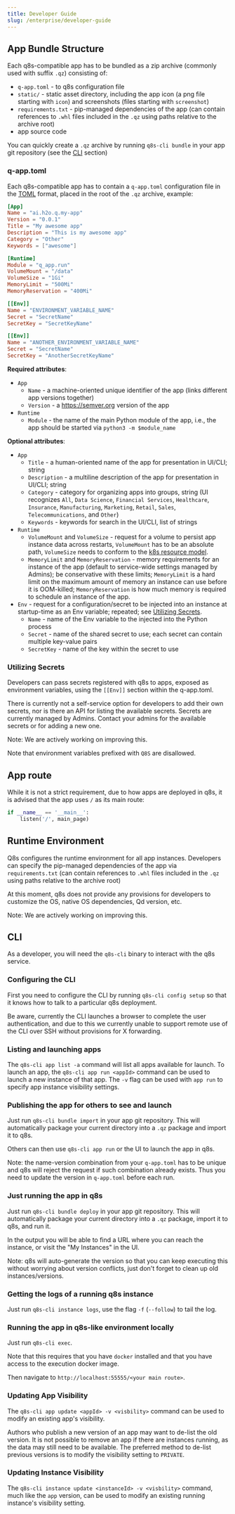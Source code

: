 ```yaml
---
title: Developer Guide
slug: /enterprise/developer-guide
---
```



## App Bundle Structure

Each q8s-compatible app has to be bundled as a zip archive (commonly used with suffix `.qz`) 
consisting of:

* `q-app.toml` - to q8s configuration file
* `static/` - static asset directory, including the app icon (a png file starting with `icon`) 
  and screenshots (files starting with `screenshot`)
* `requirements.txt` - pip-managed dependencies of the app (can contain references to `.whl` files 
  included in the `.qz` using paths relative to the archive root)
* app source code  
  
You can quickly create a `.qz` archive by running `q8s-cli bundle` in your app git repository 
(see the [CLI](#cli) section)  

### q-app.toml

Each q8s-compatible app has to contain a `q-app.toml` configuration file in the [TOML](https://toml.io/en/) format, 
placed in the root of the `.qz` archive, example:

```toml
[App]
Name = "ai.h2o.q.my-app"
Version = "0.0.1"
Title = "My awesome app"
Description = "This is my awesome app"
Category = "Other"
Keywords = ["awesome"]

[Runtime]
Module = "q_app.run"
VolumeMount = "/data"
VolumeSize = "1Gi"
MemoryLimit = "500Mi"
MemoryReservation = "400Mi"

[[Env]]
Name = "ENVIRONMENT_VARIABLE_NAME"
Secret = "SecretName"
SecretKey = "SecretKeyName"

[[Env]]
Name = "ANOTHER_ENVIRONMENT_VARIABLE_NAME"
Secret = "SecretName"
SecretKey = "AnotherSecretKeyName"
```

**Required attributes**:

* `App`
    * `Name` - a machine-oriented unique identifier of the app (links different app versions together)
    * `Version` - a https://semver.org version of the app
* `Runtime`
    * `Module` - the name of the main Python module of the app, i.e., the app should be started
      via `python3 -m $module_name`

**Optional attributes**:

* `App`
    * `Title` - a human-oriented name of the app for presentation in UI/CLI; string
    * `Description` - a multiline description of the app for presentation in UI/CLI; string
    * `Category` - category for organizing apps into groups, string 
      (UI recognizes `All`, `Data Science`, `Financial Services`, `Healthcare`, `Insurance`, 
      `Manufacturing`, `Marketing`, `Retail`, `Sales`, `Telecommunications`, and `Other`) 
    * `Keywords` - keywords for search in the UI/CLI, list of strings 
* `Runtime`
    * `VolumeMount` and `VolumeSize` - request for a volume to persist app instance data across
       restarts, `VolumeMount` has to be an absolute path, `VolumeSize` needs to conform to the 
       [k8s resource model](https://github.com/fabric8io/kansible/blob/master/vendor/k8s.io/kubernetes/docs/design/resources.md#resource-quantities).
    * `MemoryLimit` and `MemoryReservation` - memory requirements for an instance of the app 
      (default to service-wide settings managed by Admins); be conservative with these limits;
      `MemoryLimit` is a hard limit on the maximum amount of memory an instance can use before it is OOM-killed;
      `MemoryReservation` is how much memory is required to schedule an instance of the app.
* `Env` - request for a configuration/secret to be injected into an instance at startup-time as an Env variable;
  repeated; see [Utilizing Secrets](#utilizing-secrets).
  * `Name` - name of the Env variable to the injected into the Python process
  * `Secret` - name of the shared secret to use; each secret can contain multiple key-value pairs
  * `SecretKey` - name of the key within the secret to use


### Utilizing Secrets

Developers can pass secrets registered with q8s to apps, exposed as environment variables, using 
the `[[Env]]` section within the q-app.toml.  

There is currently not a self-service option for developers to add their own secrets,
nor is there an API for listing the available secrets.
Secrets are currently managed by Admins.
Contact your admins for the available secrets or for adding a new one.

Note: We are actively working on improving this.   

Note that environment variables prefixed with `Q8S` are disallowed.

## App route

While it is not a strict requirement, due to how apps are deployed in q8s, it is advised that the app
uses `/` as its main route:

```python
if __name__ == '__main__':
    listen('/', main_page)
```

## Runtime Environment 

Q8s configures the runtime environment for all app instances.
Developers can specify the pip-managed dependencies of the app via `requirements.txt` (can contain
references to `.whl` files included in the `.qz` using paths relative to the archive root)

At this moment, q8s does not provide any provisions for developers to customize the OS, 
native OS dependencies, Qd version, etc.

Note: We are actively working on improving this.

## CLI

As a developer, you will need the `q8s-cli` binary to interact with the q8s service.

### Configuring the CLI

First you need to configure the CLI by running `q8s-cli config setup` so that it knows how to talk 
to a particular q8s deployment.  

Be aware, currently the CLI launches a browser to complete the user authentication, and due to this we currently unable to support remote use of the CLI over SSH without provisions for X forwarding. 

### Listing and launching apps

The `q8s-cli app list -a` command will list all apps available for launch. 
To launch an app, the `q8s-cli app run <appId>` command can be used to launch a new instance of that app. 
The `-v` flag can be used with `app run` to specify app instance visibility settings.


### Publishing the app for others to see and launch

Just run `q8s-cli bundle import` in your app git repository. This will automatically package your
current directory into a `.qz` package and import it to q8s.

Others can then use `q8s-cli app run` or the UI to launch the app in q8s.

Note: the name-version combination from your `q-app.toml` has to be unique and q8s will reject
the request if such combination already exists. Thus you need to update the version in `q-app.toml`
before each run.

### Just running the app in q8s

Just run `q8s-cli bundle deploy` in your app git repository. This will automatically package your
current directory into a `.qz` package, import it to q8s, and run it. 

In the output you will be able to find a URL where you can reach the instance, or visit 
the "My Instances" in the UI.

Note: q8s will auto-generate the version so that you can keep executing this without worrying about 
version conflicts, just don't forget to clean up old instances/versions.

### Getting the logs of a running q8s instance

Just run `q8s-cli instance logs`, use the flag `-f` (`--follow`) to tail the log.

### Running the app in q8s-like environment locally

Just run `q8s-cli exec`.

Note that this requires that you have `docker` installed and that you have access to the execution docker image.

Then navigate to `http://localhost:55555/<your main route>`.

### Updating App Visibility

The `q8s-cli app update <appId> -v <visbility>` command can be used to modify an existing app's visibility.    

Authors who publish a new version of an app may want to de-list the old version.  It is not possible to remove an app if
there are instances running, as the data may still need to be available.  The preferred method to de-list previous
versions is to modify the visibility setting to `PRIVATE`.

### Updating Instance Visibility

The `q8s-cli instance update <instanceId> -v <visbility>` command, much like the `app` version, can be used to modify an
existing running instance's visibility setting.

